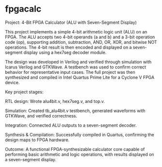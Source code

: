# fpgacalc

Project: 4-Bit FPGA Calculator (ALU with Seven-Segment Display)

This project implements a simple 4-bit arithmetic logic unit (ALU) on an FPGA. The ALU accepts two 4-bit operands (a and b) and a 3-bit operation code (op), supporting addition, subtraction, AND, OR, XOR, and bitwise NOT operations. The 4-bit result is then encoded and displayed on a seven-segment display using a hex7seg decoder module.

The design was developed in Verilog and verified through simulation with Icarus Verilog and GTKWave. A testbench was used to confirm correct behavior for representative input cases. The full project was then synthesized and compiled in Intel Quartus Prime Lite for a Cyclone V FPGA device.

Key project stages:

RTL design: Wrote alu4bit.v, hex7seg.v, and top.v.

Simulation: Created tb_alu4bit.v testbench, generated waveforms with GTKWave, and verified correctness.

Integration: Connected ALU outputs to a seven-segment decoder.

Synthesis & Compilation: Successfully compiled in Quartus, confirming the design maps to FPGA hardware.

Outcome: A functional FPGA-synthesizable calculator core capable of performing basic arithmetic and logic operations, with results displayed on a seven-segment display.
